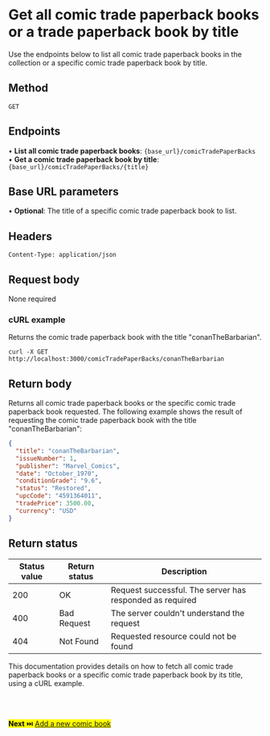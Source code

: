 # Get all comic trade paperback books or a trade paperback book by title

Use the endpoints below to list all comic trade paperback books in the collection or a specific comic trade paperback book by title.

## Method

`GET`

## Endpoints
•	**List all comic trade paperback books**: `{base_url}/comicTradePaperBacks` <br>
•	**Get a comic trade paperback book by title**: `{base_url}/comicTradePaperBacks/{title}` 

## Base URL parameters
•	**Optional**: The title of a specific comic trade paperback book to list.

## Headers

`Content-Type: application/json`

## Request body

None required

### cURL example
Returns the comic trade paperback book with the title "conanTheBarbarian".

```
curl -X GET http://localhost:3000/comicTradePaperBacks/conanTheBarbarian
```

## Return body
Returns all comic trade paperback books or the specific comic trade paperback book requested. The following example shows the result of requesting the comic trade paperback book with the title "conanTheBarbarian":

```json
{
  "title": "conanTheBarbarian",
  "issueNumber": 1,
  "publisher": "Marvel_Comics",
  "date": "October_1970",
  "conditionGrade": "9.6",
  "status": "Restored",
  "upcCode": "4591364011",
  "tradePrice": 3500.00,
  "currency": "USD"
}
```

## Return status

| Status value | Return status | Description |
| ------------ | ------------- | ------------------------------------------------------------ |
| 200          | OK       | Request successful. The server has responded as required |
| 400          | Bad Request   | The server couldn't understand the request |
| 404 | Not Found | Requested resource could not be found |

This documentation provides details on how to fetch all comic trade paperback books or a specific comic trade paperback book by its title, using a cURL example.


<br>
<br>

<mark>**Next** ⏭️ [Add a new comic book](../api/Post-comic.md)</mark>
